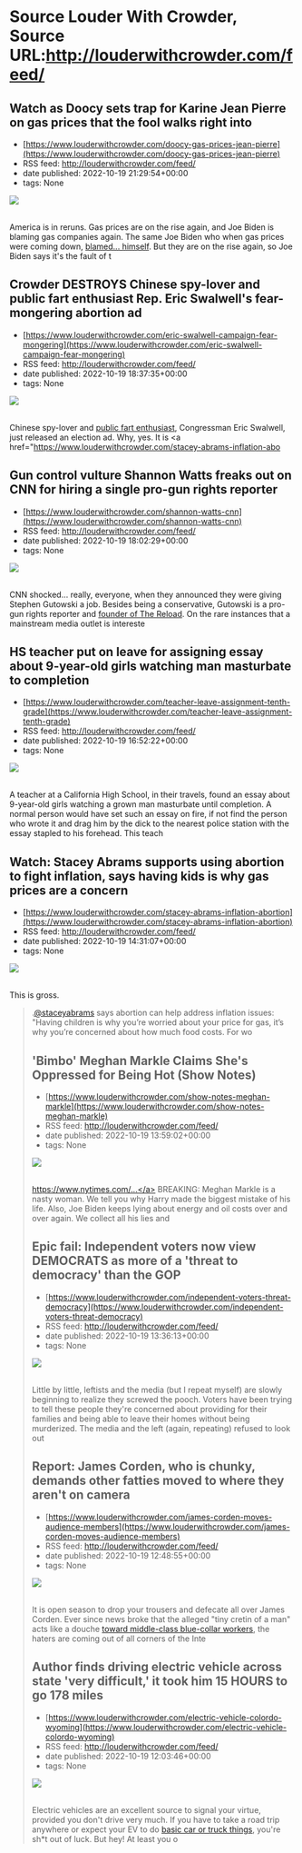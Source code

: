 # Source Louder With Crowder, Source URL:http://louderwithcrowder.com/feed/

## Watch as Doocy sets trap for Karine Jean Pierre on gas prices that the fool walks right into
 - [https://www.louderwithcrowder.com/doocy-gas-prices-jean-pierre](https://www.louderwithcrowder.com/doocy-gas-prices-jean-pierre)
 - RSS feed: http://louderwithcrowder.com/feed/
 - date published: 2022-10-19 21:29:54+00:00
 - tags: None

<img src="https://www.louderwithcrowder.com/media-library/image.png?id=31970288&amp;width=1245&amp;height=700&amp;coordinates=0%2C0%2C0%2C118" /><br /><br /><p>America is in reruns. Gas prices are on the rise again, and Joe Biden is blaming gas companies again. The same Joe Biden who when gas prices were coming down, <a href="https://www.louderwithcrowder.com/doocy-jean-pierre-gas-prices" target="_blank">blamed... himself</a>. But they are on the rise again, so Joe Biden says it's the fault of t

## Crowder DESTROYS Chinese spy-lover and public fart enthusiast Rep. Eric Swalwell's fear-mongering abortion ad
 - [https://www.louderwithcrowder.com/eric-swalwell-campaign-fear-mongering](https://www.louderwithcrowder.com/eric-swalwell-campaign-fear-mongering)
 - RSS feed: http://louderwithcrowder.com/feed/
 - date published: 2022-10-19 18:37:35+00:00
 - tags: None

<img src="https://www.louderwithcrowder.com/media-library/image.jpg?id=31969337&amp;width=1245&amp;height=700&amp;coordinates=0%2C0%2C0%2C1" /><br /><br /><p>
	Chinese spy-lover and <a href="https://www.louderwithcrowder.com/eric-swalwell-appears-to-fart-on-live-tv-prompting-fartgate-to-trend-it-is-spectacular" target="_blank">public fart enthusiast</a>, Congressman Eric Swalwell, just released an election ad. Why, yes. It is <a href="https://www.louderwithcrowder.com/stacey-abrams-inflation-abo

## Gun control vulture Shannon Watts freaks out on CNN for hiring a single pro-gun rights reporter
 - [https://www.louderwithcrowder.com/shannon-watts-cnn](https://www.louderwithcrowder.com/shannon-watts-cnn)
 - RSS feed: http://louderwithcrowder.com/feed/
 - date published: 2022-10-19 18:02:29+00:00
 - tags: None

<img src="https://www.louderwithcrowder.com/media-library/image.png?id=31969106&amp;width=1245&amp;height=700&amp;coordinates=0%2C0%2C0%2C185" /><br /><br /><p>CNN shocked... really, everyone, when they announced they were giving Stephen Gutowski a job. Besides being a conservative, Gutowski is a pro-gun rights reporter and <a href="https://thereload.com/why-im-joining-cnn-as-an-analyst/" target="_blank">founder of The Reload</a>. On the rare instances that a mainstream media outlet is intereste

## HS teacher put on leave for assigning essay about 9-year-old girls watching man masturbate to completion
 - [https://www.louderwithcrowder.com/teacher-leave-assignment-tenth-grade](https://www.louderwithcrowder.com/teacher-leave-assignment-tenth-grade)
 - RSS feed: http://louderwithcrowder.com/feed/
 - date published: 2022-10-19 16:52:22+00:00
 - tags: None

<img src="https://www.louderwithcrowder.com/media-library/image.jpg?id=31968859&amp;width=1245&amp;height=700&amp;coordinates=0%2C59%2C0%2C59" /><br /><br /><p>A teacher at a California High School, in their travels, found an essay about 9-year-old girls watching a grown man masturbate until completion. A normal person would have set such an essay on fire, if not find the person who wrote it and drag him by the dick to the nearest police station with the essay stapled to his forehead. This teach

## Watch: Stacey Abrams supports using abortion to fight inflation, says having kids is why gas prices are a concern
 - [https://www.louderwithcrowder.com/stacey-abrams-inflation-abortion](https://www.louderwithcrowder.com/stacey-abrams-inflation-abortion)
 - RSS feed: http://louderwithcrowder.com/feed/
 - date published: 2022-10-19 14:31:07+00:00
 - tags: None

<img src="https://www.louderwithcrowder.com/media-library/image.png?id=31967521&amp;width=1200&amp;height=800&amp;coordinates=0%2C0%2C24%2C0" /><br /><br /><p>This is gross.</p><div class="rm-embed embed-media"><blockquote class="twitter-tweet">.<a href="https://twitter.com/staceyabrams?ref_src=twsrc%5Etfw">@staceyabrams</a> says abortion can help address inflation issues: "Having children is why you’re worried about your price for gas, it’s why you’re concerned about how much food costs. For wo

## 'Bimbo' Meghan Markle Claims She's Oppressed for Being Hot (Show Notes)
 - [https://www.louderwithcrowder.com/show-notes-meghan-markle](https://www.louderwithcrowder.com/show-notes-meghan-markle)
 - RSS feed: http://louderwithcrowder.com/feed/
 - date published: 2022-10-19 13:59:02+00:00
 - tags: None

<img src="https://www.louderwithcrowder.com/media-library/image.jpg?id=31967455&amp;width=1200&amp;height=800&amp;coordinates=0%2C0%2C200%2C0" /><br /><br /><p><a href="https://www.louderwithcrowder.com/feeds/Even%20as%20oil%20prices%20ease..." target="_blank">https://www.nytimes.com/...</a>
	BREAKING: Meghan Markle is a nasty woman. We tell you why Harry made the biggest mistake of his life. Also, Joe Biden keeps lying about energy and oil costs over and over again. We collect all his lies and 

## Epic fail: Independent voters now view DEMOCRATS as more of a 'threat to democracy' than the GOP
 - [https://www.louderwithcrowder.com/independent-voters-threat-democracy](https://www.louderwithcrowder.com/independent-voters-threat-democracy)
 - RSS feed: http://louderwithcrowder.com/feed/
 - date published: 2022-10-19 13:36:13+00:00
 - tags: None

<img src="https://www.louderwithcrowder.com/media-library/image.jpg?id=31967182&amp;width=1200&amp;height=800&amp;coordinates=11%2C0%2C12%2C0" /><br /><br /><p>Little by little, leftists and the media (but I repeat myself) are slowly beginning to realize they screwed the pooch. Voters have been trying to tell these people they're concerned about providing for their families and being able to leave their homes without being murderized. The media and the left (again, repeating) refused to look out

## Report: James Corden, who is chunky, demands other fatties moved to where they aren't on camera
 - [https://www.louderwithcrowder.com/james-corden-moves-audience-members](https://www.louderwithcrowder.com/james-corden-moves-audience-members)
 - RSS feed: http://louderwithcrowder.com/feed/
 - date published: 2022-10-19 12:48:55+00:00
 - tags: None

<img src="https://www.louderwithcrowder.com/media-library/image.jpg?id=31966997&amp;width=1200&amp;height=400&amp;coordinates=0%2C127%2C0%2C285" /><br /><br /><p>It is open season to drop your trousers and defecate all over James Corden. Ever since news broke that the alleged "tiny cretin of a man" acts like a douche <a href="https://www.louderwithcrowder.com/james-corden-restaurant" target="_blank">toward middle-class blue-collar workers</a>, the haters are coming out of all corners of the Inte

## Author finds driving electric vehicle across state 'very difficult,' it took him 15 HOURS to go 178 miles
 - [https://www.louderwithcrowder.com/electric-vehicle-colordo-wyoming](https://www.louderwithcrowder.com/electric-vehicle-colordo-wyoming)
 - RSS feed: http://louderwithcrowder.com/feed/
 - date published: 2022-10-19 12:03:46+00:00
 - tags: None

<img src="https://www.louderwithcrowder.com/media-library/image.jpg?id=31966852&amp;width=1245&amp;height=700&amp;coordinates=0%2C59%2C0%2C59" /><br /><br /><p>Electric vehicles are an excellent source to signal your virtue, provided you don't drive very much. If you have to take a road trip anywhere or expect your EV to do <a href="https://www.louderwithcrowder.com/ford-electric-truck-total-disaster" target="_blank">basic car or truck things</a>, you're sh*t out of luck. But hey! At least you o
